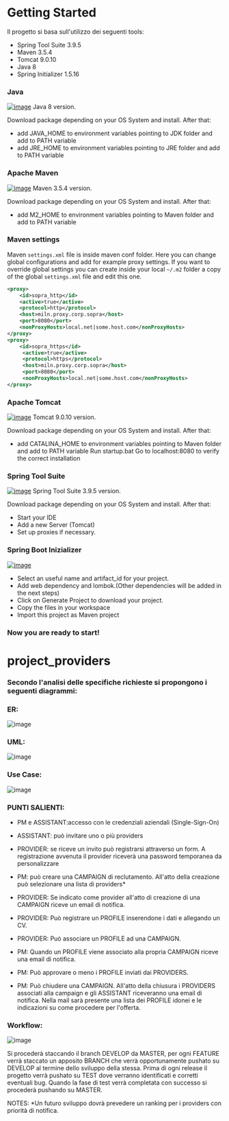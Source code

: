# Getting Started

Il progetto si basa sull'utilizzo dei seguenti tools:

- Spring Tool Suite 3.9.5
- Maven 3.5.4
- Tomcat 9.0.10
- Java 8 
- Spring Initializer 1.5.16

### Java

[![image](https://image.ibb.co/bz1VZU/en.png)](https://www.oracle.com/technetwork/java/javase/downloads/jdk8-downloads-2133151.html)
Java 8 version.

Download package depending on your OS System and install. After that:
  - add JAVA_HOME to environment variables pointing to JDK folder and add to PATH variable
  - add JRE_HOME to environment variables pointing to JRE folder and add to PATH variable
  
### Apache Maven

[![image](https://image.ibb.co/bz1VZU/en.png)](https://maven.apache.org/download.cgi)
Maven 3.5.4 version.

Download package depending on your OS System and install. After that:
  - add M2_HOME to environment variables pointing to Maven folder and add to PATH variable
  
### Maven settings
Maven `settings.xml` file is inside maven conf folder. Here you can change global configurations and add for example proxy settings. If you want to override global settings you can create inside your local `~/.m2` folder a copy of the global `settings.xml` file and edit this one. 
```xml
<proxy>
    <id>sopra_http</id>
    <active>true</active>
    <protocol>http</protocol>
    <host>miln.proxy.corp.sopra</host>
    <port>8080</port>
    <nonProxyHosts>local.net|some.host.com</nonProxyHosts>
</proxy>
<proxy>
    <id>sopra_https</id>
     <active>true</active>
     <protocol>https</protocol>
     <host>miln.proxy.corp.sopra</host>
     <port>8080</port>
     <nonProxyHosts>local.net|some.host.com</nonProxyHosts>
</proxy>  
```
### Apache Tomcat

[![image](https://image.ibb.co/bz1VZU/en.png)](https://archive.apache.org/dist/tomcat/tomcat-9/)
Tomcat 9.0.10 version.

Download package depending on your OS System and install. After that:
  - add CATALINA_HOME to environment variables pointing to Maven folder and add to PATH variable 
Run startup.bat
Go to localhost:8080 to verify the correct installation
  
### Spring Tool Suite

[![image](https://image.ibb.co/bz1VZU/en.png)](https://spring.io/blog/2018/07/05/spring-tool-suite-3-9-5-released)
Spring Tool Suite 3.9.5 version.

Download package depending on your OS System and install. After that:
  - Start your IDE
  - Add a new Server (Tomcat)
  - Set up proxies if necessary.
  
### Spring Boot Inizializer

 [![image](https://image.ibb.co/jgPaZU/1_O68_Lb_Dv_D5_Dcsnez73_M7v4_Q.png)](https://start.spring.io/)
  
  - Select an useful name and artifact_id for your project.
  - Add web dependency and lombok.(Other dependencies will be added in the next steps)
  - Click on Generate Project to download your project.
  - Copy the files in your workspace
  - Import this project as Maven project
  
  
  ### Now you are ready to start!




# project_providers

### Secondo l'analisi delle specifiche richieste si propongono i seguenti diagrammi:

### ER:
![image](https://image.ibb.co/e1r1M9/ER.png)

### UML:
![image](https://image.ibb.co/bFsDZU/UML.png)

### Use Case:
![image](https://image.ibb.co/hLvT19/UseCase.png)

### PUNTI SALIENTI:
- PM e ASSISTANT:accesso con le credenziali aziendali (Single-Sign-On)

- ASSISTANT: può invitare uno o più providers

- PROVIDER: se riceve un invito può registrarsi attraverso un form. 
A registrazione avvenuta il provider riceverà una password temporanea da personalizzare

- PM: può creare una CAMPAIGN di reclutamento.
All'atto della creazione può selezionare una lista di providers*

- PROVIDER: Se indicato come provider all'atto di creazione di una CAMPAIGN riceve un email di notifica.

- PROVIDER: Può registrare un PROFILE inserendone i dati e allegando un CV.

- PROVIDER: Può associare un PROFILE ad una CAMPAIGN.

- PM: Quando un PROFILE viene associato alla propria CAMPAIGN riceve una email di notifica.

- PM: Può approvare o meno i PROFILE inviati dai PROVIDERS.

- PM: Può chiudere una CAMPAIGN.
All'atto della chiusura i PROVIDERS associati alla campaign e gli ASSISTANT riceveranno una email di notifica.
Nella mail sarà presente una lista dei PROFILE idonei e le indicazioni su come procedere per l'offerta.

### Workflow:

![image](https://image.ibb.co/gFwnip/Git-Flow-Workflow.png)

Si procederà staccando il branch DEVELOP da MASTER, per ogni FEATURE verrà staccato un apposito BRANCH che verrà opportunamente
pushato su DEVELOP al termine dello sviluppo della stessa. Prima di ogni release il progetto verrà pushato su TEST dove verranno
identificati e corretti eventuali bug. Quando la fase di test verrà completata con successo si procederà pushando su MASTER.

NOTES:
*Un futuro sviluppo dovrà prevedere un ranking per i providers con priorità di notifica.


